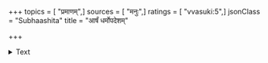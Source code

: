 +++
topics = [ "प्रमाणम्",]
sources = [ "मनुः",]
ratings = [ "vvasuki:5",]
jsonClass = "Subhaashita"
title = "आर्षं धर्मोपदेशम्"

+++

<details><summary>Text</summary>

आर्षं धर्मोपदेशं च वेदशास्त्राविरोधिना ।  
यस्तर्केणानुसन्धत्ते स धर्मं वेद नैतरः ॥
</details>
